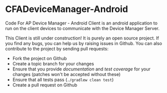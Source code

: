 # CFADeviceManager-Android
Code For AP Device Manager - Android Client is an android application to run on the client devices to communicate with the Device Manager Server.

This Client is still under construction! It is purely an open source project. If you find any bugs, you can help us by raising issues in Github. You can also contribute to the project by sending pull requests:

* Fork the project on Github
* Create a topic branch for your changes
* Ensure that you provide *documentation* and *test coverage* for your changes (patches won't be accepted without these)
* Ensure that all tests pass (`./gradlew clean test`)
* Create a pull request on Github 
